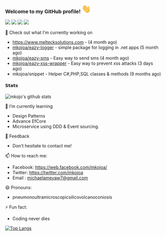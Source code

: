 ### Welcome to my GitHub profile! <img src="./wave.gif" width="30px">
![](https://vistr.dev/badge?repo=mkojoa&color=0058AD)
[![](https://img.shields.io/badge/-@mkojoa-%231DA1F2?style=flat-square&logo=twitter&logoColor=ffffff)](https://twitter.com/mkojoa)
[![](https://img.shields.io/badge/-@mkojoa-%23181717?style=flat-square&logo=stackoverflow)](https://stackoverflow.com/users/8021082/mkojoa)
[![](https://img.shields.io/badge/-Michael%20Ameyaw-blue?style=flat-square&logo=Linkedin&logoColor=white&link=https://www.linkedin.com/in/michael-ameyaw-4a295111a/)](https://www.linkedin.com/in/michael-ameyaw-4a295111a/)

🔭  Check out what I'm currently working on 
  
   - https://www.meltecksolutions.com - (4 month ago)
   - [mkojoa/eazy-logger](https://github.com/mkojoa/eazy-logger) - simple package for logging in .net apps (5 month ago) 
   - [mkojoa/eazy-sms](https://github.com/mkojoa/eazy-sms) - Easy way to send sms (4 month ago) 
   - [mkojoa/eazy-xss-wrapper](https://github.com/mkojoa/eazy-xss-wrapper) - Easy way to prevent xss attacks (3 days ago) 
   - mkojoa/snippet  - Helper C#,PHP,SQL classes & methods (9 months ago)
   

  #### 𝗦𝘁𝗮𝘁𝘀

![mkojo's github stats](https://github-readme-stats.vercel.app/api?username=mkojoa&show_icons=true&theme=dracula) 


 🌱 I’m currently learning
 
  - Design Patterns
  - Advance EfCore
  - Microservice using DDD & Event sourcing.

 💬 Feedback

   - Don't hesitate to contact me!
    
 📫 How to reach me: 
 
   - Facebook: https://web.facebook.com/mkojoa/
   - Twitter: https://twitter.com/mkojoa
   - Email : michaelameyaw7@gmail.com
 
 😄 Pronouns:
 
   - pneumonoultramicroscopicsilicovolcanoconiosis
   
 ⚡ Fun fact:
 
  - Coding never dies

  [![Top Langs](https://github-readme-stats.vercel.app/api/top-langs/?username=mkojoa&layout=compact&theme=dracula)](https://github.com/mkojoa/github-readme-stats)
